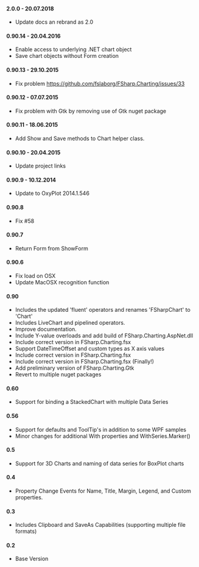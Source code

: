 #### 2.0.0 - 20.07.2018
* Update docs an rebrand as 2.0

#### 0.90.14 - 20.04.2016
* Enable access to underlying .NET chart object
* Save chart objects without Form creation

#### 0.90.13 - 29.10.2015
* Fix problem https://github.com/fslaborg/FSharp.Charting/issues/33

#### 0.90.12 - 07.07.2015
* Fix problem with Gtk by removing use of Gtk nuget package

#### 0.90.11 - 18.06.2015
* Add Show and Save methods to Chart helper class. 

#### 0.90.10 - 20.04.2015
* Update project links

#### 0.90.9 - 10.12.2014
* Update to OxyPlot 2014.1.546 

#### 0.90.8
* Fix #58

#### 0.90.7
* Return Form from ShowForm

#### 0.90.6
* Fix load on OSX
* Update MacOSX recognition function

#### 0.90
* Includes the updated 'fluent' operators and renames 'FSharpChart' to 'Chart'
* Includes LiveChart and pipelined operators.
* Improve documentation.
* Include Y-value overloads and add build of FSharp.Charting.AspNet.dll
* Include correct version in FSharp.Charting.fsx
* Support DateTimeOffset and custom types as X axis values
* Include correct version in FSharp.Charting.fsx
* Include correct version in FSharp.Charting.fsx (Finally!)
* Add preliminary version of FSharp.Charting.Gtk
* Revert to multiple nuget packages

#### 0.60
* Support for binding a StackedChart with multiple Data Series

#### 0.56
* Support for defaults and ToolTip's in addition to some WPF samples
* Minor changes for additional With properties and WithSeries.Marker()

#### 0.5
* Support for 3D Charts and naming of data series for BoxPlot charts

#### 0.4
* Property Change Events for Name, Title, Margin, Legend, and Custom properties.

#### 0.3
* Includes Clipboard and SaveAs Capabilities (supporting multiple file formats)

#### 0.2
* Base Version


